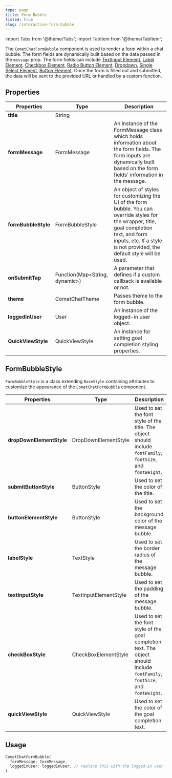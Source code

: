 ```yaml
---
type: page
title: Form Bubble
listed: true
slug: /interactive-form-bubble
---
```


import Tabs from '@theme/Tabs';
import TabItem from '@theme/TabItem';

The `CometChatFormBubble` component is used to render a [form](/ui-kit/flutter/interactive-form-message) within a chat bubble. The form fields are dynamically built based on the data passed in the `message` prop. The form fields can include [TextInput Element](/ui-kit/flutter/interactive-textinput-element), [Label Element](/ui-kit/flutter/interactive-label-element), [Checkbox Element](/ui-kit/flutter/interactive-check-box-element), [Radio Button Element](/ui-kit/flutter/interactive-radio-button-element), [Dropdown](/web-elements/dropdown), [Single Select Element](/ui-kit/flutter/single-select), [Button Element](/ui-kit/flutter/button). Once the form is filled out and submitted, the data will be sent to the provided URL or handled by a custom function.

## Properties

| Properties        | Type                          | Description                                                                                                                                                                                |
|-------------------|-------------------------------|--------------------------------------------------------------------------------------------------------------------------------------------------------------------------------------------|
| **title**         | String                        |                                                                                                                                                                                            |
| **formMessage**   | FormMessage                   | An instance of the FormMessage class which holds information about the form fields. The form inputs are dynamically built based on the form fields' information in the message.              |
| **formBubbleStyle** | FormBubbleStyle               | An object of styles for customizing the UI of the form bubble. You can override styles for the wrapper, title, goal completion text, and form inputs, etc. If a style is not provided, the default style will be used. |
| **onSubmitTap**   | Function(Map\<String, dynamic>) | A parameter that defines if a custom callback is available or not.                                                                                                                           |
| **theme**         | CometChatTheme                | Passes theme to the form bubble.                                                                                                                                                            |
| **loggedInUser**  | User                          | An instance of the logged-in user object.                                                                                                                                                   |
| **QuickViewStyle** | QuickViewStyle                | An instance for setting goal completion styling properties.                                                                                                                                 |

## FormBubbleStyle

`FormBubbleStyle` is a class extending `BaseStyle` containing attributes to customize the appearance of the `CometChatFormBubble` component.

| Properties              | Type                   | Description                                                                                  |
|-------------------------|------------------------|----------------------------------------------------------------------------------------------|
| **dropDownElementStyle** | DropDownElementStyle    | Used to set the font style of the title. The object should include `fontFamily`, `fontSize`, and `fontWeight`. |
| **submitButtonStyle**   | ButtonStyle             | Used to set the color of the title.                                                          |
| **buttonElementStyle**  | ButtonStyle             | Used to set the background color of the message bubble.                                      |
| **labelStyle**          | TextStyle               | Used to set the border radius of the message bubble.                                         |
| **textInputStyle**      | TextInputElementStyle   | Used to set the padding of the message bubble.                                               |
| **checkBoxStyle**       | CheckBoxElementStyle    | Used to set the font style of the goal completion text. The object should include `fontFamily`, `fontSize`, and `fontWeight`. |
| **quickViewStyle**      | QuickViewStyle          | Used to set the color of the goal completion text.                                           |

## Usage

<Tabs>

<TabItem value="dart" label="Dart">

```dart
CometChatFormBubble(
  formMessage: formMessage,
  loggedInUser: loggedInUser, // replace this with the logged-in user
)
```
</TabItem>

</Tabs>